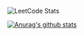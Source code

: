
![LeetCode Stats](https://leetcard.jacoblin.cool/TomLiu4455?theme=dark&font=NTR&ext=heatmap)

[![Anurag's github stats](https://github-readme-stats.vercel.app/api?username=Tomlord1122&show_icons=true&theme=tokyonight)](https://github.com/anuraghazra/github-readme-stats)
